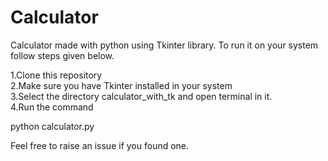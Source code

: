 # Calculator

Calculator made with python using
Tkinter library. To run it on your system follow steps given below.

1.Clone this repository<br>
2.Make sure you have Tkinter installed
in your system<br>
3.Select the directory calculator_with_tk and open  terminal in it.<br>
4.Run the command<br>

python calculator.py <br>

Feel free to raise an issue if you found one. 
